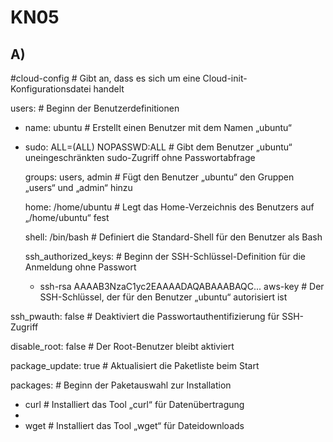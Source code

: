 # KN05

## A)
#cloud-config           # Gibt an, dass es sich um eine Cloud-init-Konfigurationsdatei handelt

users:                  # Beginn der Benutzerdefinitionen

  - name: ubuntu        # Erstellt einen Benutzer mit dem Namen „ubuntu“
  - 
    sudo: ALL=(ALL) NOPASSWD:ALL   # Gibt dem Benutzer „ubuntu“ uneingeschränkten sudo-Zugriff ohne Passwortabfrage
    
    groups: users, admin           # Fügt den Benutzer „ubuntu“ den Gruppen „users“ und „admin“ hinzu
    
    home: /home/ubuntu             # Legt das Home-Verzeichnis des Benutzers auf „/home/ubuntu“ fest
    
    shell: /bin/bash               # Definiert die Standard-Shell für den Benutzer als Bash
    
    ssh_authorized_keys:           # Beginn der SSH-Schlüssel-Definition für die Anmeldung ohne Passwort
    
      - ssh-rsa AAAAB3NzaC1yc2EAAAADAQABAAABAQC... aws-key   # Der SSH-Schlüssel, der für den Benutzer „ubuntu“ autorisiert ist
   
ssh_pwauth: false       # Deaktiviert die Passwortauthentifizierung für SSH-Zugriff

disable_root: false     # Der Root-Benutzer bleibt aktiviert

package_update: true    # Aktualisiert die Paketliste beim Start

packages:               # Beginn der Paketauswahl zur Installation

  - curl                # Installiert das Tool „curl“ für Datenübertragung
  - 
  - wget                # Installiert das Tool „wget“ für Dateidownloads
    
